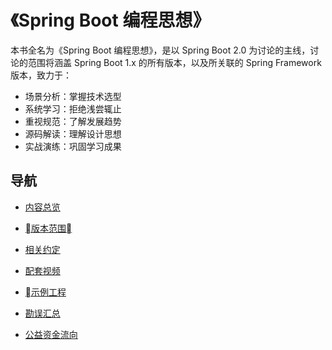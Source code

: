 # 《Spring Boot 编程思想》

本书全名为《Spring Boot 编程思想》，是以 Spring Boot 2.0 为讨论的主线，讨论的范围将涵盖 Spring Boot 1.x 的所有版本，以及所关联的 Spring Framework 版本，致力于：

- 场景分析：掌握技术选型
- 系统学习：拒绝浅尝辄止
- 重视规范：了解发展趋势
- 源码解读：理解设计思想
- 实战演练：巩固学习成果




## 导航

- [内容总览](/books/thinking-in-spring-boot/overview/)

- [版本范围](/books/thinking-in-spring-boot/version/)

- [相关约定](/books/thinking-in-spring-boot/conventions/)

- [配套视频](/books/thinking-in-spring-boot/videos/)
  
- [示例工程](https://github.com/mercyblitz/thinking-in-spring-boot-samples)

- [勘误汇总](/books/thinking-in-spring-boot/revision/)

- [公益资金流向](/books/thinking-in-spring-boot/donate/)